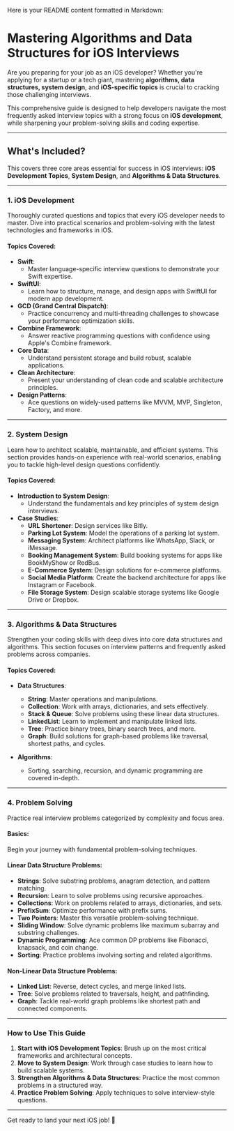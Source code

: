 Here is your README content formatted in Markdown:

# **Mastering Algorithms and Data Structures for iOS Interviews**

Are you preparing for your job as an iOS developer? Whether you're applying for a startup or a tech giant, mastering **algorithms, data structures, system design**, and **iOS-specific topics** is crucial to cracking those challenging interviews.

This comprehensive guide is designed to help developers navigate the most frequently asked interview topics with a strong focus on **iOS development**, while sharpening your problem-solving skills and coding expertise.

---

## **What's Included?**

This covers three core areas essential for success in iOS interviews: **iOS Development Topics**, **System Design**, and **Algorithms & Data Structures**.

---

### **1. iOS Development**

Thoroughly curated questions and topics that every iOS developer needs to master. Dive into practical scenarios and problem-solving with the latest technologies and frameworks in iOS.

#### Topics Covered:
- **Swift**: 
    - Master language-specific interview questions to demonstrate your Swift expertise.
- **SwiftUI**: 
    - Learn how to structure, manage, and design apps with SwiftUI for modern app development.
- **GCD (Grand Central Dispatch)**: 
    - Practice concurrency and multi-threading challenges to showcase your performance optimization skills.
- **Combine Framework**: 
    - Answer reactive programming questions with confidence using Apple's Combine framework.
- **Core Data**: 
    - Understand persistent storage and build robust, scalable applications.
- **Clean Architecture**: 
    - Present your understanding of clean code and scalable architecture principles.
- **Design Patterns**: 
    - Ace questions on widely-used patterns like MVVM, MVP, Singleton, Factory, and more.

---

### **2. System Design**

Learn how to architect scalable, maintainable, and efficient systems. This section provides hands-on experience with real-world scenarios, enabling you to tackle high-level design questions confidently.

#### Topics Covered:
- **Introduction to System Design**: 
    - Understand the fundamentals and key principles of system design interviews.
- **Case Studies**:
    - **URL Shortener**: Design services like Bitly.
    - **Parking Lot System**: Model the operations of a parking lot system.
    - **Messaging System**: Architect platforms like WhatsApp, Slack, or iMessage.
    - **Booking Management System**: Build booking systems for apps like BookMyShow or RedBus.
    - **E-Commerce System**: Design solutions for e-commerce platforms.
    - **Social Media Platform**: Create the backend architecture for apps like Instagram or Facebook.
    - **File Storage System**: Design scalable storage systems like Google Drive or Dropbox.

---

### **3. Algorithms & Data Structures**

Strengthen your coding skills with deep dives into core data structures and algorithms. This section focuses on interview patterns and frequently asked problems across companies.

#### Topics Covered:
- **Data Structures**:
    - **String**: Master operations and manipulations.
    - **Collection**: Work with arrays, dictionaries, and sets effectively.
    - **Stack & Queue**: Solve problems using these linear data structures.
    - **LinkedList**: Learn to implement and manipulate linked lists.
    - **Tree**: Practice binary trees, binary search trees, and more.
    - **Graph**: Build solutions for graph-based problems like traversal, shortest paths, and cycles.
  
- **Algorithms**:
    - Sorting, searching, recursion, and dynamic programming are covered in-depth.

---

### **4. Problem Solving**

Practice real interview problems categorized by complexity and focus area. 

#### **Basics**:
Begin your journey with fundamental problem-solving techniques.

#### **Linear Data Structure Problems**:
- **Strings**: Solve substring problems, anagram detection, and pattern matching.
- **Recursion**: Learn to solve problems using recursive approaches.
- **Collections**: Work on problems related to arrays, dictionaries, and sets.
- **PrefixSum**: Optimize performance with prefix sums.
- **Two Pointers**: Master this versatile problem-solving technique.
- **Sliding Window**: Solve dynamic problems like maximum subarray and substring challenges.
- **Dynamic Programming**: Ace common DP problems like Fibonacci, knapsack, and coin change.
- **Sorting**: Practice problems involving sorting and related algorithms.

#### **Non-Linear Data Structure Problems**:
- **Linked List**: Reverse, detect cycles, and merge linked lists.
- **Tree**: Solve problems related to traversals, height, and pathfinding.
- **Graph**: Tackle real-world graph problems like shortest path and connected components.

---

### **How to Use This Guide**

1. **Start with iOS Development Topics**: Brush up on the most critical frameworks and architectural concepts.
2. **Move to System Design**: Work through case studies to learn how to build scalable systems.
3. **Strengthen Algorithms & Data Structures**: Practice the most common problems in a structured way.
4. **Practice Problem Solving**: Apply techniques to solve interview-style questions.

---

Get ready to land your next iOS job! 🚀
